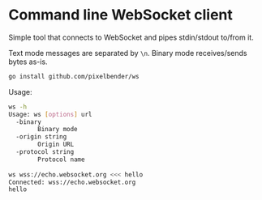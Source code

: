 # Command line WebSocket client

Simple tool that connects to WebSocket and pipes stdin/stdout to/from it.

Text mode messages are separated by `\n`.
Binary mode receives/sends bytes as-is.

```sh
go install github.com/pixelbender/ws
```

Usage:

```sh
ws -h
Usage: ws [options] url
  -binary
    	Binary mode
  -origin string
    	Origin URL
  -protocol string
    	Protocol name
    	
ws wss://echo.websocket.org <<< hello
Connected: wss://echo.websocket.org
hello
```
